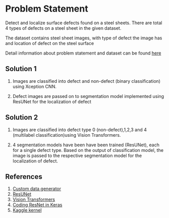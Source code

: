 # Problem Statement

Detect and localize surface defects found on a steel sheets. There are total 4 types of defects on a steel sheet in the given dataset.

The dataset contains steel sheet images, with type of defect the image has and location of defect on the steel surface

Detail information about problem statement and dataset can be found [here](https://www.kaggle.com/c/severstal-steel-defect-detection)

## Solution 1

1. Images are classified into defect and non-defect (binary classification) using Xception CNN.

2. Defect images are passed on to segmentation model implemented using ResUNet for the localization of defect


## Solution 2

1. Images are classified into defect type 0 (non-defect),1,2,3 and 4 (multilabel classification)using Vision Transformers.

2. 4 segmentation models have been have been trained (ResUNet), each for a single defect type. Based on the output of classification model, the image is passed to the respective segmentation model for the localization of defect. 


## References
1. [Custom data generator](https://stanford.edu/~shervine/blog/keras-how-to-generate-data-on-the-fly)
2. [ResUNet](https://arxiv.org/pdf/1904.00592.pdf)
3. [Vision Transformers](https://arxiv.org/pdf/2010.11929.pdf)
4. [Coding ResNet in Keras](https://towardsdatascience.com/understanding-and-coding-a-resnet-in-keras-446d7ff84d33)
5. [Kaggle kernel]( https://www.kaggle.com/paulorzp/rle-functions-run-lenght-encode-decode)
